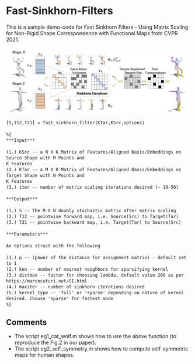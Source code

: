 # Fast-Sinkhorn-Filters

This is a sample demo-code for Fast Sinkhorn Filters - Using Matrix Scaling for Non-Rigid Shape Correspondence with Functional Maps from CVPR 2021. 

![Alt text](Figures/Teaser_Sinkhorn.png?raw=true)

```
[S,T12,T21] = fast_sinkhorn_filter(KTar,KSrc,options)

%{
***Input***

(1.) KSrc -- a N X K Matrix of Features/Aligned Basis/Embeddings on Source Shape with M Points and
K Features
(2.) KTar -- a M X K Matrix of Features/Aligned Basis/Embeddings on Target Shape with N Points and
K Features
(3.) iter -- number of matrix scaling iterations desired (~ 10-50)

***Output*** 

(1.) S -- The M X N doubly stochastic matrix after matrix scaling 
(2.) T12 -- pointwise forward map, i.e. Source(Src) to Target(Tar) 
(3.) T21 -- pointwise backward map, i.e. Target(Tar) to Source(Src)

***Parameters***

An options struct with the following

(1.) p -- (power of the distance for assignment matrix) - default set to 1
(2.) knn -- number of nearest neighbors for sparsifying kernel
(3.) distmax -- factor for choosing lambda, default value 200 as per https://marcocuturi.net/SI.html
(4.) maxiter -- number of sinkhorn iterations desired
(5.) kernel_type -- 'full' or 'sparse' depending on nature of kernel
desired. Choose 'sparse' for fastest mode
%}
```

## Comments

- The script eg1_cat_wolf.m shows how to use the above function (to reproduce the Fig.2 in our paper).
- The script eg2_self_symmetry.m shows how to compute self-symmetric maps for human shapes.


